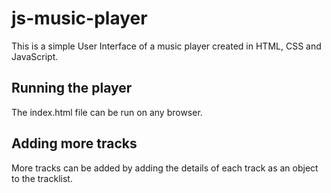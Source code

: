 # js-music-player
This is a simple User Interface of a music player created in HTML, CSS and JavaScript.

## Running the player

The index.html file can be run on any browser.

## Adding more tracks
More tracks can be added by adding the details of each track as an object to the tracklist.
